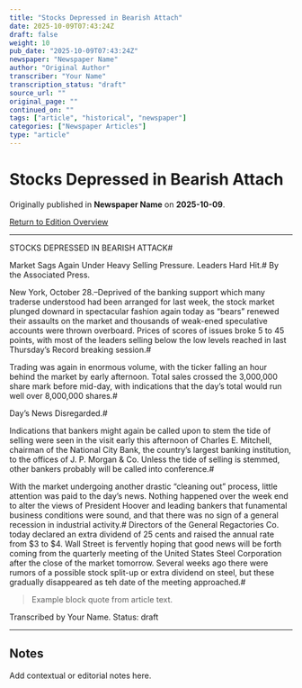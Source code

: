 ```yaml
---
title: "Stocks Depressed in Bearish Attach"
date: 2025-10-09T07:43:24Z
draft: false
weight: 10
pub_date: "2025-10-09T07:43:24Z"
newspaper: "Newspaper Name"
author: "Original Author"
transcriber: "Your Name"
transcription_status: "draft"
source_url: ""
original_page: ""
continued_on: ""
tags: ["article", "historical", "newspaper"]
categories: ["Newspaper Articles"]
type: "article"
---
```


# Stocks Depressed in Bearish Attach

Originally published in **Newspaper Name** on **2025-10-09**.

[Return to Edition Overview](../)

---

STOCKS DEPRESSED IN BEARISH ATTACK#

Market Sags Again Under Heavy Selling Pressure. Leaders Hard Hit.#
By the Associated Press.

New York, October 28.–Deprived of the banking support which many traderse understood had been arranged for last week, the stock market plunged downard in spectacular fashion again today as “bears” renewed their assaults on the market and thousands of weak-ened speculative accounts were thrown overboard. Prices of scores of issues broke 5 to 45 points, with most of the leaders selling below the low levels reached in last Thursday’s Record breaking session.#

Trading was again in enormous volume, with the ticker falling an hour behind the market by early afternoon. Total sales crossed the 3,000,000 share mark before mid-day, with indications that the day’s total would run well over 8,000,000 shares.#

Day’s News Disregarded.#

Indications that bankers might again be called upon to stem the tide of selling were seen in the visit early this afternoon of Charles E. Mitchell, chairman of the National City Bank, the country’s largest banking institution, to the offices of J. P. Morgan & Co. Unless the tide of selling is stemmed, other bankers probably will be called into conference.#

With the market undergoing another drastic “cleaning out” process, little attention was paid to the day’s news. Nothing happened over the week end to alter the views of President Hoover and leading bankers that funamental business conditions were sound, and that there was no sign of a general recession in industrial activity.#
Directors of the General Regactories Co. today declared an extra dividend of 25 cents and raised the annual rate from $3 to $4. Wall Street is fervently hoping that good news will be forth coming from the quarterly meeting of the United States Steel Corporation after the close of the market tomorrow. Several weeks ago there were rumors of a possible stock split-up or extra dividend on steel, but these gradually disappeared as teh date of the meeting approached.#

> Example block quote from article text.

Transcribed by Your Name. Status: draft

---

## Notes

Add contextual or editorial notes here.
